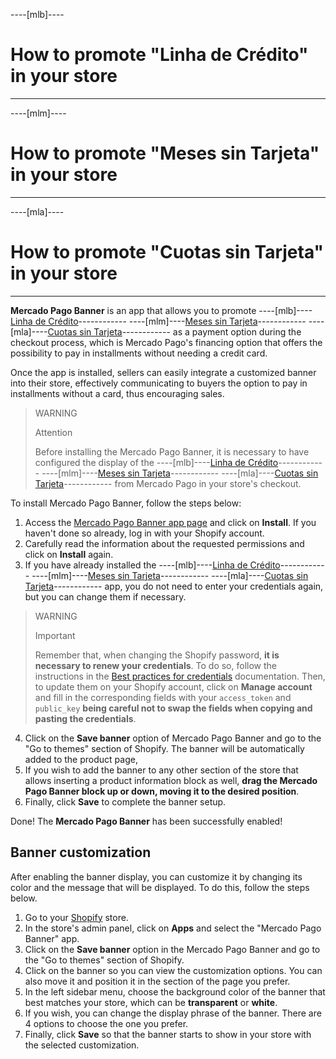 ----[mlb]----

# How to promote "Linha de Crédito" in your store

------------
----[mlm]----

# How to promote "Meses sin Tarjeta" in your store

------------
----[mla]----

# How to promote "Cuotas sin Tarjeta" in your store

------------

**Mercado Pago Banner** is an app that allows you to promote ----[mlb]----[Linha de Crédito](/developers/en/docs/shopify/integration-configuration/meses-sin-tarjeta)------------ ----[mlm]----[Meses sin Tarjeta](/developers/en/docs/shopify/integration-configuration/meses-sin-tarjeta)------------ ----[mla]----[Cuotas sin Tarjeta](/developers/en/docs/shopify/integration-configuration/meses-sin-tarjeta)------------ as a payment option during the checkout process, which is Mercado Pago's financing option that offers the possibility to pay in installments without needing a credit card.

Once the app is installed, sellers can easily integrate a customized banner into their store, effectively communicating to buyers the option to pay in installments without a card, thus encouraging sales.

> WARNING
>
> Attention
>
> Before installing the Mercado Pago Banner, it is necessary to have configured the display of the ----[mlb]----[Linha de Crédito](/developers/en/docs/shopify/integration-configuration/meses-sin-tarjeta)------------ ----[mlm]----[Meses sin Tarjeta](/developers/en/docs/shopify/integration-configuration/meses-sin-tarjeta)------------ ----[mla]----[Cuotas sin Tarjeta](/developers/en/docs/shopify/integration-configuration/meses-sin-tarjeta)------------ from Mercado Pago in your store's checkout.

To install Mercado Pago Banner, follow the steps below:

1. Access the [Mercado Pago Banner app page](https://apps.shopify.com/mercado-pago-antifraud-plus) and click on **Install**. If you haven't done so already, log in with your Shopify account.
2. Carefully read the information about the requested permissions and click on **Install** again.
3. If you have already installed the ----[mlb]----[Linha de Crédito](/developers/en/docs/shopify/integration-configuration/meses-sin-tarjeta)------------ ----[mlm]----[Meses sin Tarjeta](/developers/en/docs/shopify/integration-configuration/meses-sin-tarjeta)------------ ----[mla]----[Cuotas sin Tarjeta](/developers/en/docs/shopify/integration-configuration/meses-sin-tarjeta)------------ app, you do not need to enter your credentials again, but you can change them if necessary.

> WARNING
>
> Important
> 
> Remember that, when changing the Shopify password, **it is necessary to renew your credentials**. To do so, follow the instructions in the [Best practices for credentials](/developers/en/docs/shopify/best-practices/credentials-best-practices/secure-credentials) documentation. Then, to update them on your Shopify account, click on **Manage account** and fill in the corresponding fields with your `access_token` and `public_key` **being careful not to swap the fields when copying and pasting the credentials**.

4. Click on the **Save banner** option of Mercado Pago Banner and go to the "Go to themes" section of Shopify. The banner will be automatically added to the product page, 
5. If you wish to add the banner to any other section of the store that allows inserting a product information block as well, **drag the Mercado Pago Banner block up or down, moving it to the desired position**. 
6. Finally, click **Save** to complete the banner setup.

Done! The **Mercado Pago Banner** has been successfully enabled!

## Banner customization

After enabling the banner display, you can customize it by changing its color and the message that will be displayed. To do this, follow the steps below.

1. Go to your [Shopify](https://accounts.shopify.com/store-login) store.
2. In the store's admin panel, click on **Apps** and select the "Mercado Pago Banner" app.
3. Click on the **Save banner** option in the Mercado Pago Banner and go to the "Go to themes" section of Shopify.
4. Click on the banner so you can view the customization options. You can also move it and position it in the section of the page you prefer.
5. In the left sidebar menu, choose the background color of the banner that best matches your store, which can be **transparent** or **white**.
6. If you wish, you can change the display phrase of the banner. There are 4 options to choose the one you prefer.
7. Finally, click **Save** so that the banner starts to show in your store with the selected customization.